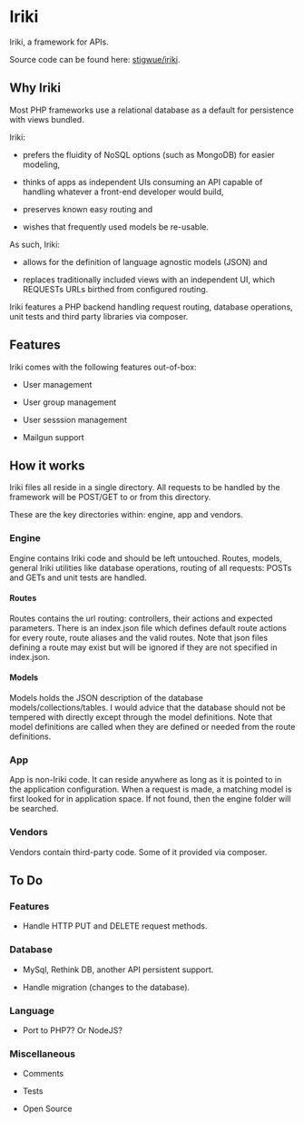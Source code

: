 # Iriki

Iriki, a framework for APIs.

Source code can be found here: [stigwue/iriki](https://github.com/stigwue/iriki).

## Why Iriki

Most PHP frameworks use a relational database as a default for persistence with views bundled.

Iriki:

* prefers the fluidity of NoSQL options (such as MongoDB) for easier modeling,

* thinks of apps as independent UIs consuming an API capable of handling whatever a front-end developer would build,

* preserves known easy routing and

* wishes that frequently used models be re-usable.

As such, Iriki:

* allows for the definition of language agnostic models (JSON) and

* replaces traditionally included views with an independent UI, which REQUESTs URLs birthed from configured routing.

Iriki features a PHP backend handling request routing, database operations, unit tests and third party libraries via composer.

## Features

Iriki comes with the following features out-of-box:

* User management

* User group management

* User sesssion management

* Mailgun support

## How it works

Iriki files all reside in a single directory. All requests to be handled by the framework will be POST/GET to or from this directory.

These are the key directories within: engine, app and vendors.

### Engine

Engine contains Iriki code and should be left untouched. Routes, models, general Iriki utilities like database operations, routing of all requests: POSTs and GETs and unit tests are handled.

#### Routes

Routes contains the url routing: controllers, their actions and expected parameters. There is an index.json file which defines default route actions for every route, route aliases and the valid routes. Note that json files defining a route may exist but will be ignored if they are not specified in index.json.

#### Models

Models holds the JSON description of the database models/collections/tables. I would advice that the database should not be tempered with directly except through the model definitions. Note that model definitions are called when they are defined or needed from the route definitions.

### App

App is non-Iriki code. It can reside anywhere as long as it is pointed to in the application configuration. When a request is made, a matching model is first looked for in application space. If not found, then the engine folder will be searched.

### Vendors

Vendors contain third-party code. Some of it provided via composer.


## To Do

### Features

* Handle HTTP PUT and DELETE request methods.

### Database

* MySql, Rethink DB, another API persistent support.

* Handle migration (changes to the database). 

### Language

* Port to PHP7? Or NodeJS?

### Miscellaneous

* Comments

* Tests

* Open Source
